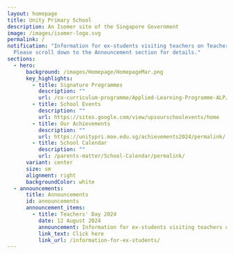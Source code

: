 ```yaml
---
layout: homepage
title: Unity Primary School
description: An Isomer site of the Singapore Government
image: /images/isomer-logo.svg
permalink: /
notification: "Information for ex-students visiting teachers on Teachers' Day:
  Please scroll down to the Announcement section for details."
sections:
  - hero:
      background: /images/Homepage/HomepageMar.png
      key_highlights:
        - title: Signature Programmes
          description: ""
          url: /co-curriculum-programme/Applied-Learning-Programme-ALP/permalink/
        - title: School Events
          description: ""
          url: https://sites.google.com/view/upsourschoolevents/home
        - title: Our Achievements
          description: ""
          url: https://unitypri.moe.edu.sg/achievements2024/permalink/
        - title: School Calendar
          description: ""
          url: /parents-matter/School-Calendar/permalink/
      variant: center
      size: sm
      alignment: right
      backgroundColor: white
  - announcements:
      title: Announcements
      id: announcements
      announcement_items:
        - title: Teachers' Day 2024
          date: 12 August 2024
          announcement: Information for ex-students visiting teachers on Teachers' Day
          link_text: Click here
          link_url: /information-for-ex-students/
---
```

